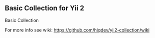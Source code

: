 Basic Collection for Yii 2
--------------------------

Basic Collection

For more info see wiki:
https://github.com/hiqdev/yii2-collection/wiki
